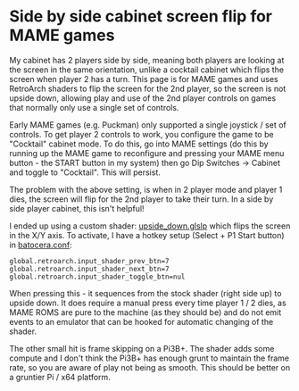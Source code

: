 # Side by side cabinet screen flip for MAME games

My cabinet has 2 players side by side, meaning both players are looking at the screen in the same orientation, unlike a cocktail cabinet which flips the screen when player 2 has a turn.  This page is for MAME games and uses RetroArch shaders to flip the screen for the 2nd player, so the screen is not upside down, allowing play and use of the 2nd player controls on games that normally only use a single set of controls.

Early MAME games (e.g. Puckman) only supported a single joystick / set of controls.  To get player 2 controls to work, you configure the game to be "Cocktail" cabinet mode.  To do this, go into MAME settings (do this by running up the MAME game to reconfigure and pressing your MAME menu button - the START button in my system) then go Dip Switches -> Cabinet and toggle to "Cocktail".  This will persist.

The problem with the above setting, is when in 2 player mode and player 1 dies, the screen will flip for the 2nd player to take their turn.  In a side by side player cabinet, this isn't helpful!

I ended up using a custom shader: [upside_down.glslp](https://github.com/DaveBullet1050/BatoceraHelpers/blob/main/usr/share/batocera/shaders/upside_down.glslp) which flips the screen in the X/Y axis.  To activate, I have a hotkey setup (Select + P1 Start button) in [batocera.conf](https://github.com/DaveBullet1050/BatoceraHelpers/blob/main/userdata/system/batocera.conf):  
```
global.retroarch.input_shader_prev_btn=7
global.retroarch.input_shader_next_btn=7
global.retroarch.input_shader_toggle_btn=nul
```
When pressing this - it sequences from the stock shader (right side up) to upside down.  It does require a manual press every time player 1 / 2 dies, as MAME ROMS are pure to the machine (as they should be) and do not emit events to an emulator that can be hooked for automatic changing of the shader.  

The other small hit is frame skipping on a Pi3B+.  The shader adds some compute and I don't think the Pi3B+ has enough grunt to maintain the frame rate, so you are aware of play not being as smooth. This should be better on a gruntier Pi / x64 platform.  
